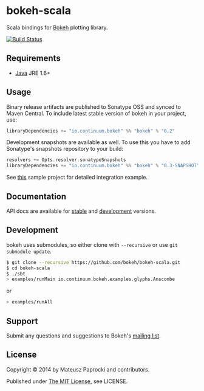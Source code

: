# bokeh-scala

Scala bindings for [Bokeh][bokeh] plotting library.

[![Build Status][travis]](https://travis-ci.org/bokeh/bokeh-scala)

## Requirements

* [Java](http://wwww.java.com) JRE 1.6+

## Usage

Binary release artifacts are published to Sonatype OSS and synced to Maven
Central. To include latest stable version of bokeh in your project, use:

```scala
libraryDependencies += "io.continuum.bokeh" %% "bokeh" % "0.2"
```

Development snapshots are available as well. To use this you have to add
Sonatype's snapshots repository to your build:

```scala
resolvers += Opts.resolver.sonatypeSnapshots
libraryDependencies += "io.continuum.bokeh" %% "bokeh" % "0.3-SNAPSHOT"
```

See [this][sample] sample project for detailed integration example.

## Documentation

API docs are available for [stable][api-stable] and [development][api-devel]
versions.

## Development

bokeh uses submodules, so either clone with `--recursive` or use
`git submodule update`.

```bash
$ git clone --recursive https://github.com/bokeh/bokeh-scala.git
$ cd bokeh-scala
$ ./sbt
> examples/runMain io.continuum.bokeh.examples.glyphs.Anscombe
```
or
```bash
> examples/runAll
```

## Support

Submit any questions and suggestions to Bokeh's [mailing list][group].

## License

Copyright &copy; 2014 by Mateusz Paprocki and contributors.

Published under [The MIT License][license], see LICENSE.

[bokeh]: http://bokeh.pydata.org
[sample]: https://github.com/bokeh/bokeh-scala-sample
[api-stable]: https://s3.amazonaws.com/bokeh-scala/docs/2.11/0.2/index.html
[api-devel]: https://s3.amazonaws.com/bokeh-scala/docs/2.11/0.3-SNAPSHOT/index.html
[group]: https://groups.google.com/a/continuum.io/forum/#!forum/bokeh
[travis]: https://api.travis-ci.org/bokeh/bokeh-scala.png?branch=master
[license]: http://www.opensource.org/licenses/mit-license.php
